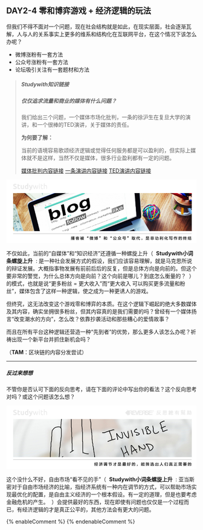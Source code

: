 ## DAY2-4 零和博弈游戏 + 经济逻辑的玩法

但我们不得不面对一个问题，现在社会结构就是如此，在现实层面，社会逐渐瓦解，人与人的关系事实上更多的维系和结构化在互联网平台，在这个情况下该怎么办呢？

* 微博涨粉有一套方法
* 公众号涨粉有一套方法
* 论坛吸引关注有一套题材和方法

> ##### Studywith知识链接
>
> ##### 仅仅追求流量和商业的媒体有什么问题？
>
> 我们给出三个问题，一个媒体市场化批判，一条的徐沪生在复旦大学的演讲，和一个很棒的TED演讲，关于媒体的责任。
>
> **为何要了解：**
>
> 当前的语境容易歌颂经济逻辑或觉得任何服务都是可以盈利的，但实际上媒体就不是这样，当然不仅是媒体，很多行业盈利都有一定的问题。
>
> [媒体批判内容链接](http://www.aisixiang.com/data/100183.html)  [一条演讲内容链接](http://www.aisixiang.com/data/90307.html) [ TED演讲内容链接](https://www.ted.com/talks/david_puttnam_what_happens_when_the_media_s_priority_is_profit)

![](/assets/12a.jpg)

不仅如此，当前的“自媒体”和“知识经济”还遵循一种螺旋上升（&nbsp;&nbsp;**Studywith小词条螺旋上升**&nbsp;&nbsp;:&nbsp;是一种社会发展方式的假设，我们应该容易理解，就是马克思所说的辩证发展。大概指事物发展有前前后后的反复，但是总体方向是向前的。但这个要非常的警觉，为什么总体方向是向前？这个向前是哪儿？到底怎么衡量的？&nbsp;&nbsp;）的模式，也就是说“更多粉丝 = 更大收入”而“更大收入 可以购买更多流量和粉丝”，媒体包含了这样一种逻辑，使之成为一种更诱人的游戏。

但终究，这无法改变这个游戏零和博弈的本质。在这个逻辑下崛起的绝大多数媒体及其内容，确实坐拥很多粉丝，但其内容真的是我们需要的吗？曾经有一个媒体扬言“改变潮水的方向”，怎么改？依靠抄袭活动和那些糟心的爱情故事？

而且在所有平台这种逻辑还营造一种“先到者”的优势，那么更多人该怎么办呢？祈祷出现一个新平台并抓住新机会吗？

（**TAM**：区块链的内容分发尝试）

---

##### 反过来想想

不管你是否认可下面的反向思考，请在下面的评论中写出你的看法？这个反向思考对吗？或这个问题该怎么想？

![](/assets/34.jpg)

这个没什么不好，自由市场“看不见的手”（&nbsp;&nbsp;**Studywith小词条螺旋上升**&nbsp;&nbsp;:&nbsp;亚当斯密对于自由市场经济的比喻，指经济系统有一种内在调节的方式，可以帮助市场实现最优化的配置，是自由主义经济的一个根本假设。有一定的道理，但是也要考虑金融危机的产生。&nbsp;&nbsp;）会提供最好的东西，现在即使有问题也仅仅是一个过程而已，有经济逻辑的才是真正公平的，其他方法会有更大的问题。

{% enableComment %}
{% endenableComment %}

